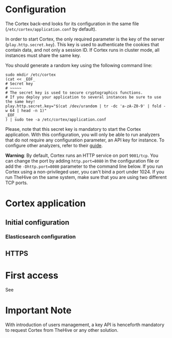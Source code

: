 # Configuration

The Cortex back-end looks for its configuration in the same file (`/etc/cortex/application.conf` by default).

In order to start Cortex, the only required parameter is the key of the server
(`play.http.secret.key`). This key is used to authenticate the cookies that
contain data, and not only a session ID. If Cortex runs in cluster mode, all
instances must share the same key.

You should generate a random key using the following command line:

```
sudo mkdir /etc/cortex
(cat << _EOF_
# Secret key
# ~~~~~
# The secret key is used to secure cryptographics functions.
# If you deploy your application to several instances be sure to use the same key!
play.http.secret.key="$(cat /dev/urandom | tr -dc 'a-zA-Z0-9' | fold -w 64 | head -n 1)"
_EOF_
) | sudo tee -a /etc/cortex/application.conf

```

Please, note that this secret key is mandatory to start the Cortex application. With this configuration, you will only be
able to run analyzers that do not require any configuration parameter, an API key for instance. To configure other
analyzers, refer to their [guide](../installation/analyzers.md).

**Warning**: By default, Cortex runs an HTTP service on port `9001/tcp`. You can
change the port by adding `http.port=8080` in the configuration file or add the
`-Dhttp.port=8080` parameter to the command line below. If you run Cortex using
a non-privileged user, you can't bind a port under 1024. If you run TheHive on
the same system, make sure that you are using two different TCP ports.

# Cortex application

## Initial configuration

### Elasticsearch configuration

## HTTPS

# First access

See [](userManagement#first_access_configure_cortex_administrator)

# Important Note

With introduction of users management, a key API is henceforth mandatory to request Cortex from TheHive or any other solution.  
